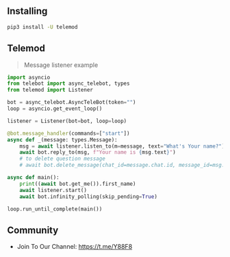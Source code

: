 ## Installing
```bash
pip3 install -U telemod
```

## Telemod
> Message listener example

```python
import asyncio
from telebot import async_telebot, types
from telemod import Listener

bot = async_telebot.AsyncTeleBot(token="")
loop = asyncio.get_event_loop()

listener = Listener(bot=bot, loop=loop)

@bot.message_handler(commands=["start"])
async def _(message: types.Message):
    msg = await listener.listen_to(m=message, text="What's Your name?")
    await bot.reply_to(msg, f"Your name is {msg.text}")
    # to delete question message
    # await bot.delete_message(chat_id=message.chat.id, message_id=msg.output.id)

async def main():
    print((await bot.get_me()).first_name)
    await listener.start()
    await bot.infinity_polling(skip_pending=True)

loop.run_until_complete(main())
```

## Community
- Join To Our Channel: https://t.me/Y88F8
